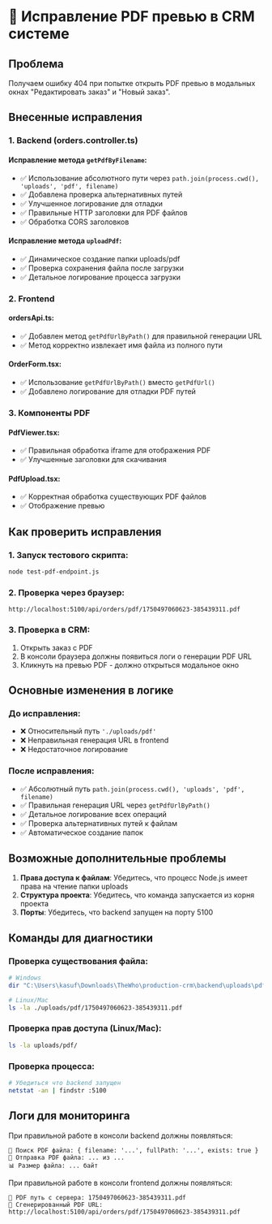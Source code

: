 # 🔧 Исправление PDF превью в CRM системе

## Проблема
Получаем ошибку 404 при попытке открыть PDF превью в модальных окнах "Редактировать заказ" и "Новый заказ".

## Внесенные исправления

### 1. Backend (orders.controller.ts)

#### Исправление метода `getPdfByFilename`:
- ✅ Использование абсолютного пути через `path.join(process.cwd(), 'uploads', 'pdf', filename)`
- ✅ Добавлена проверка альтернативных путей
- ✅ Улучшенное логирование для отладки
- ✅ Правильные HTTP заголовки для PDF файлов
- ✅ Обработка CORS заголовков

#### Исправление метода `uploadPdf`:
- ✅ Динамическое создание папки uploads/pdf
- ✅ Проверка сохранения файла после загрузки
- ✅ Детальное логирование процесса загрузки

### 2. Frontend

#### ordersApi.ts:
- ✅ Добавлен метод `getPdfUrlByPath()` для правильной генерации URL
- ✅ Метод корректно извлекает имя файла из полного пути

#### OrderForm.tsx:
- ✅ Использование `getPdfUrlByPath()` вместо `getPdfUrl()`
- ✅ Добавлено логирование для отладки PDF путей

### 3. Компоненты PDF

#### PdfViewer.tsx:
- ✅ Правильная обработка iframe для отображения PDF
- ✅ Улучшенные заголовки для скачивания

#### PdfUpload.tsx:
- ✅ Корректная обработка существующих PDF файлов
- ✅ Отображение превью

## Как проверить исправления

### 1. Запуск тестового скрипта:
```bash
node test-pdf-endpoint.js
```

### 2. Проверка через браузер:
```
http://localhost:5100/api/orders/pdf/1750497060623-385439311.pdf
```

### 3. Проверка в CRM:
1. Открыть заказ с PDF
2. В консоли браузера должны появиться логи о генерации PDF URL
3. Кликнуть на превью PDF - должно открыться модальное окно

## Основные изменения в логике

### До исправления:
- ❌ Относительный путь `'./uploads/pdf'`
- ❌ Неправильная генерация URL в frontend
- ❌ Недостаточное логирование

### После исправления:
- ✅ Абсолютный путь `path.join(process.cwd(), 'uploads', 'pdf', filename)`
- ✅ Правильная генерация URL через `getPdfUrlByPath()`
- ✅ Детальное логирование всех операций
- ✅ Проверка альтернативных путей к файлам
- ✅ Автоматическое создание папок

## Возможные дополнительные проблемы

1. **Права доступа к файлам**: Убедитесь, что процесс Node.js имеет права на чтение папки uploads
2. **Структура проекта**: Убедитесь, что команда запускается из корня проекта
3. **Порты**: Убедитесь, что backend запущен на порту 5100

## Команды для диагностики

### Проверка существования файла:
```bash
# Windows
dir "C:\Users\kasuf\Downloads\TheWho\production-crm\backend\uploads\pdf\1750497060623-385439311.pdf"

# Linux/Mac  
ls -la ./uploads/pdf/1750497060623-385439311.pdf
```

### Проверка прав доступа (Linux/Mac):
```bash
ls -la uploads/pdf/
```

### Проверка процесса:
```bash
# Убедиться что backend запущен
netstat -an | findstr :5100
```

## Логи для мониторинга

При правильной работе в консоли backend должны появляться:
```
📄 Поиск PDF файла: { filename: '...', fullPath: '...', exists: true }
📄 Отправка PDF файла: ... из ...
📊 Размер файла: ... байт
```

При правильной работе в консоли frontend должны появляться:
```
📄 PDF путь с сервера: 1750497060623-385439311.pdf
📄 Сгенерированный PDF URL: http://localhost:5100/api/orders/pdf/1750497060623-385439311.pdf
```
